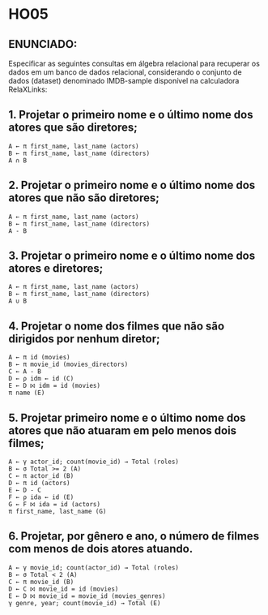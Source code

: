 # HO05
## ENUNCIADO:

Especificar as seguintes consultas em álgebra relacional para recuperar os dados em um banco de dados relacional, considerando o conjunto de dados (dataset) denominado IMDB-sample disponível na calculadora RelaXLinks:

## 1. Projetar o primeiro nome e o último nome dos atores que são diretores;
```
A ← π first_name, last_name (actors)
B ← π first_name, last_name (directors)
A ∩ B
```

## 2. Projetar o primeiro nome e o último nome dos atores que não são diretores;
```
A ← π first_name, last_name (actors)
B ← π first_name, last_name (directors)
A - B
```

## 3. Projetar o primeiro nome e o último nome dos atores e diretores;
```
A ← π first_name, last_name (actors)
B ← π first_name, last_name (directors)
A ∪ B
```

## 4. Projetar o nome dos filmes que não são dirigidos por nenhum diretor;
```
A ← π id (movies)
B ← π movie_id (movies_directors)
C ← A - B
D ← ρ idm ← id (C)
E ← D ⨝ idm = id (movies)
π name (E)
```

## 5. Projetar primeiro nome e o último nome dos atores que não atuaram em pelo menos dois filmes;
```
A ← γ actor_id; count(movie_id) → Total (roles)
B ← σ Total >= 2 (A)
C ← π actor_id (B)
D ← π id (actors)
E ← D - C
F ← ρ ida ← id (E)
G ← F ⨝ ida = id (actors)
π first_name, last_name (G)
```

## 6. Projetar, por gênero e ano, o número de filmes com menos de dois atores atuando.
```
A ← γ movie_id; count(actor_id) → Total (roles)
B ← σ Total < 2 (A)
C ← π movie_id (B)
D ← C ⨝ movie_id = id (movies)
E ← D ⨝ movie_id = movie_id (movies_genres)
γ genre, year; count(movie_id) → Total (E)
```